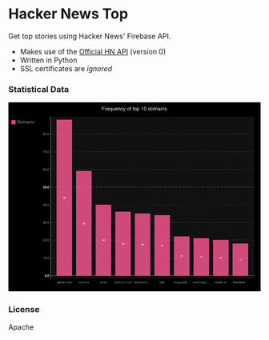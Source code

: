 Hacker News Top
==============

Get top stories using Hacker News' Firebase API.


* Makes use of the [Official HN API](https://github.com/HackerNews/API) (version 0)
* Written in Python
* SSL certificates are _ignored_

### Statistical Data

![Domain Frequency](frequency_bar.png)

### License

Apache
